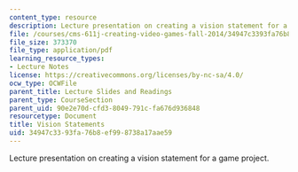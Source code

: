 ```yaml
---
content_type: resource
description: Lecture presentation on creating a vision statement for a game project.
file: /courses/cms-611j-creating-video-games-fall-2014/34947c3393fa76b8ef998738a17aae59_MITCMS_611JF14_Vision_State.pdf
file_size: 373370
file_type: application/pdf
learning_resource_types:
- Lecture Notes
license: https://creativecommons.org/licenses/by-nc-sa/4.0/
ocw_type: OCWFile
parent_title: Lecture Slides and Readings
parent_type: CourseSection
parent_uid: 90e2e70d-cfd3-8049-791c-fa676d936848
resourcetype: Document
title: Vision Statements
uid: 34947c33-93fa-76b8-ef99-8738a17aae59
---
```

Lecture presentation on creating a vision statement for a game project.